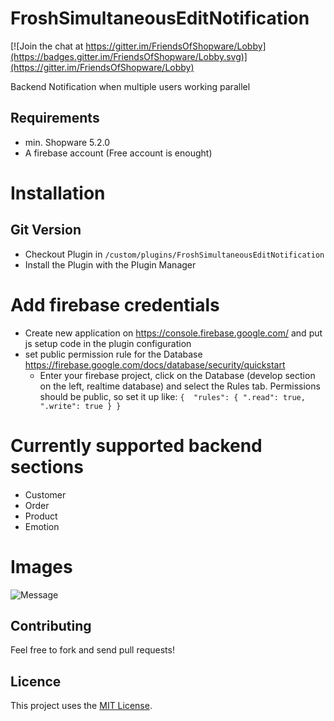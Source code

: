 # FroshSimultaneousEditNotification

[![Join the chat at https://gitter.im/FriendsOfShopware/Lobby](https://badges.gitter.im/FriendsOfShopware/Lobby.svg)](https://gitter.im/FriendsOfShopware/Lobby)

Backend Notification when multiple users working parallel


## Requirements

- min. Shopware 5.2.0
- A firebase account (Free account is enought)

# Installation

## Git Version

* Checkout Plugin in `/custom/plugins/FroshSimultaneousEditNotification`
* Install the Plugin with the Plugin Manager

# Add firebase credentials

* Create new application on https://console.firebase.google.com/ and put js setup code in the plugin configuration
* set public permission rule for the Database https://firebase.google.com/docs/database/security/quickstart
  * Enter your firebase project, click on the Database (develop section on the left, realtime database) and select the Rules tab.
  Permissions should be public, so set it up like: `{  "rules": {
      ".read": true,
      ".write": true
      }
   }`

# Currently supported backend sections

* Customer
* Order
* Product
* Emotion

# Images
![Message](http://i.imgur.com/AYBnn9Q.png)


## Contributing

Feel free to fork and send pull requests!


## Licence

This project uses the [MIT License](LICENCE.md).
